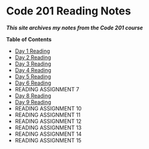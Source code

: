 # Code 201 Reading Notes

***This site archives my notes from the _Code 201_ course***

**Table of Contents**

* [Day 1 Reading](class-01.md)
* [Day 2 Reading](class-02.md)
* [Day 3 Reading](class-03.md)
* [Day 4 Reading](class-04.md)
* [Day 5 Reading](class-05.md)
* [Day 6 Reading](class-06.md)
* READING ASSIGNMENT 7
* [Day 8 Reading](class-08.md)
* [Day 9 Reading](class-09.md)
* READING ASSIGNMENT 10
* READING ASSIGNMENT 11
* READING ASSIGNMENT 12
* READING ASSIGNMENT 13
* READING ASSIGNMENT 14
* READING ASSIGNMENT 15
